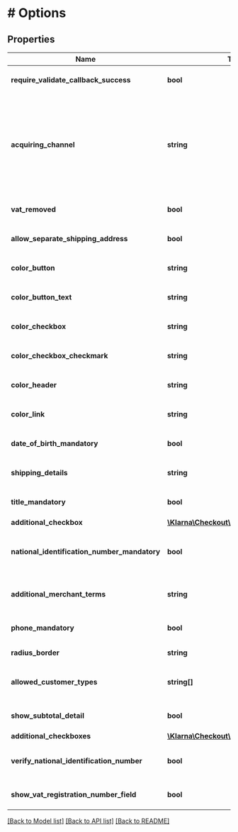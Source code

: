 # # Options

## Properties

Name | Type | Description | Notes
------------ | ------------- | ------------- | -------------
**require_validate_callback_success** | **bool** | If true, validate callback must get a positive response to not stop purchase. Default: false. | [optional] [default to false]
**acquiring_channel** | **string** | Acquiring channel for the order. The possible values are: &lt;ul&gt;&lt;li&gt;&lt;em&gt;MOTO for \&quot;Mail Order Telephone Order\&quot;&lt;/em&gt;&lt;/li&gt;&lt;li&gt;&lt;em&gt;ECOMMERCE for \&quot;E-commerce\&quot;&lt;/em&gt;&lt;/li&gt;&lt;li&gt;&lt;em&gt;IN_STORE for \&quot;Purchase in boutique\&quot;&lt;/em&gt;&lt;/li&gt;&lt;li&gt;&lt;em&gt;TELESALES for \&quot;Telesales/telemarketing\&quot;&lt;/em&gt;&lt;/li&gt;&lt;li&gt;&lt;em&gt;Default : ECOMMERCE&lt;/em&gt;&lt;/li&gt;&lt;/ul&gt; | [optional] 
**vat_removed** | **bool** | If true, VAT is not displayed in Checkout&#39;s Order Summary page. | [optional] [default to false]
**allow_separate_shipping_address** | **bool** | If true, the consumer can enter different billing and shipping addresses. Default: false, except for purchase_country DE where default is: true | [optional] [default to false]
**color_button** | **string** | Color for the buttons within the iFrame. Value should be a CSS hex color, e.g. \&quot;#FF9900\&quot; | [optional] 
**color_button_text** | **string** | Color for the text inside the buttons within the iFrame. Value should be a CSS hex color, e.g. \&quot;#FF9900\&quot; | [optional] 
**color_checkbox** | **string** | Color for the checkboxes within the iFrame. Value should be a CSS hex color, e.g. \&quot;#FF9900\&quot; | [optional] 
**color_checkbox_checkmark** | **string** | Color for the checkboxes checkmark within the iFrame. Value should be a CSS hex color, e.g. \&quot;#FF9900\&quot; | [optional] 
**color_header** | **string** | Color for the headers within the iFrame. Value should be a CSS hex color, e.g. \&quot;#FF9900\&quot; | [optional] 
**color_link** | **string** | Color for the hyperlinks within the iFrame. Value should be a CSS hex color, e.g. \&quot;#FF9900\&quot; | [optional] 
**date_of_birth_mandatory** | **bool** | If true, the consumer cannot skip date of birth. Default: false | [optional] [default to false]
**shipping_details** | **string** | A message that will be presented on the confirmation page under the headline \&quot;Delivery\&quot; (max 255 characters). | [optional] 
**title_mandatory** | **bool** | If specified to false, title becomes optional. Only available for orders for country GB. | [optional] [default to false]
**additional_checkbox** | [**\Klarna\Checkout\Model\Checkbox**](Checkbox.md) |  | [optional] 
**national_identification_number_mandatory** | **bool** | If true, the user cannot skip national identification number in SE, NO, FI and DK. Default: false. In order to read the national identification number in the validation callback, please contact Klarna’s merchant support. | [optional] [default to false]
**additional_merchant_terms** | **string** | Additional merchant defined field. e.g. Extra terms and conditions to show.  Example: \&quot;ADDITIONAL MERCHANT TERMS! \\[terms link\\](https://merchant.com/extra_terms)\&quot; | [optional] 
**phone_mandatory** | **bool** | If false, the consumer can skip the phone. Only available for orders in DACH countries. | [optional] [default to false]
**radius_border** | **string** | Radius for the border of elements within the iFrame. | [optional] 
**allowed_customer_types** | **string[]** | A list of allowed customer types. Supported types: &lt;b&gt;person&lt;/b&gt; &amp; &lt;b&gt;organization&lt;/b&gt;. Example: [\&quot;person\&quot;,\&quot;organization\&quot;] | [optional] 
**show_subtotal_detail** | **bool** | If true, the Order Detail subtotals view is expanded when the Klarna Checkout iFrame is loaded. Default: false | [optional] [default to false]
**additional_checkboxes** | [**\Klarna\Checkout\Model\CheckboxV2[]**](CheckboxV2.md) |  | [optional] 
**verify_national_identification_number** | **bool** | Enable verification of National Identification Numbers in Sweden, Finland and Norway.This option also make the national identification number mandatory | [optional] [default to false]
**show_vat_registration_number_field** | **bool** | If true, a optional VAT registration number field will be shown in the address form. Only applies for b2b orders. | [optional] [default to false]

[[Back to Model list]](../../README.md#documentation-for-models) [[Back to API list]](../../README.md#documentation-for-api-endpoints) [[Back to README]](../../README.md)



